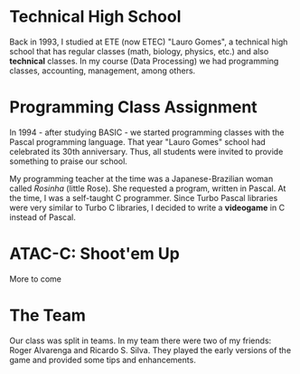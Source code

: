 # Technical High School #

Back in 1993, I studied at ETE (now ETEC) "Lauro Gomes", a technical high school that has regular classes (math, biology, physics, etc.) and also **technical** classes. In my course (Data Processing) we had programming classes, accounting, management, among others.

# Programming Class Assignment #

In 1994 - after studying BASIC - we started programming classes with the Pascal programming language. That year "Lauro Gomes" school had celebrated its 30th anniversary. Thus, all students were invited to provide something to praise our school.

My programming teacher at the time was a Japanese-Brazilian woman called _Rosinha_ (little Rose). She requested a program, written in Pascal. At the time, I was a self-taught C programmer. Since Turbo Pascal libraries
were very similar to Turbo C libraries, I decided to write a **videogame** in C instead of Pascal.

# ATAC-C: Shoot'em Up #

More to come

# The Team #

Our class was split in teams. In my team there were two of my friends: Roger Alvarenga and Ricardo S. Silva. They played the early versions of the game and provided some tips and enhancements.